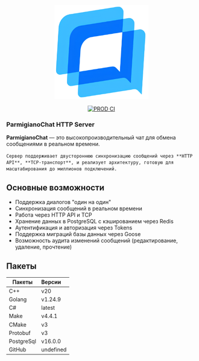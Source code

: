 <p align="center">
  <img src="https://github.com/parmigiano/parmigiano-http/blob/prepare-assets/assets/parmigianochat.png?raw=true" alt="ParmigianoChat Logo" width="250" height="250">
</p>

<p align="center">
  <a href="https://github.com/parmigiano/parmigiano-http/actions/workflows/ci.yml">
    <img src="https://github.com/parmigiano/parmigiano-http/actions/workflows/ci.yml/badge.svg" alt="PROD CI">
  </a>
</p>

### ParmigianoChat HTTP Server

**ParmigianoChat** — это высокопроизводительный чат для обмена сообщениями в реальном времени.

`Сервер поддерживает двустороннюю синхронизацию сообщений через **HTTP API**, **TCP-транспорт**,
и реализует архитектуру, готовую для масштабирования до миллионов подключений.`

## Основные возможности

-   Поддержка диалогов "один на один"
-   Синхронизация сообщений в реальном времени
-   Работа через HTTP API и TCP
-   Хранение данных в PostgreSQL с кэшированием через Redis
-   Аутентификация и авторизация через Tokens
-   Поддержка миграций базы данных через Goose
-   Возможность аудита изменений сообщений (редактирование, удаление, прочтение)

## Пакеты

| Пакеты     | Версии    |
| ---------- | :-------- |
| C++        | v20       |
| Golang     | v1.24.9   |
| C#         | latest    |
| Make       | v4.4.1    |
| CMake      | v3        |
| Protobuf   | v3        |
| PostgreSql | v16.0.0   |
| GitHub     | undefined |

